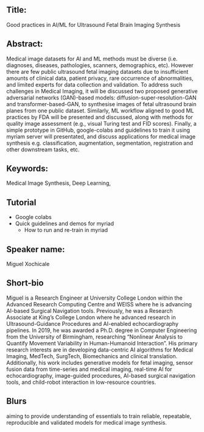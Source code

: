 
## Title:
Good practices in AI/ML for Ultrasound Fetal Brain Imaging Synthesis

## Abstract:
Medical image datasets for AI and ML methods must be diverse (i.e. diagnoses, diseases, pathologies, scanners, demographics, etc).
However there are few public ultrasound fetal imaging datasets due to insufficient amounts of clinical data, patient privacy, rare occurrence of abnormalities, and limited experts for data collection and validation.
To address such challenges in Medical Imaging, it will be discussed two proposed generative adversarial networks (GAN)-based models: diffusion-super-resolution-GAN and transformer-based-GAN, to synthesise images of fetal ultrasound brain planes from one public dataset.
Similarly, ML workflow aligned to good ML practices by FDA will be presented and discussed, along with methods for quality image assessment (e.g., visual Turing test and FID scores).
Finally, a simple prototype in GitHub, google-colabs and guidelines to train it using myriam server will presentated, and discuss applications for medical image synthesis e.g. classification, augmentation, segmentation, registration and other downstream tasks, etc.

## Keywords:
Medical Image Synthesis, Deep Learning, 

## Tutorial
* Google colabs 
* Quick guidelines and demos for myriad
	* How to run and re-train in myriad

## Speaker name:
Miguel Xochicale

## Short-bio
Miguel is a Research Engineer at University College London within the Advanced Research Computing Centre and WEISS where he is advancing AI-based Surgical Navigation tools. Previously, he was a Research Associate at King’s College London where he advanced research in Ultrasound-Guidance Procedures and AI-enabled echocardiography pipelines. In 2019, he was awarded a Ph.D. degree in Computer Engineering from the University of Birmingham, researching “Nonlinear Analysis to Quantify Movement Variability in Human-Humanoid Interaction”. His primary research interests are in developing data-centric AI algorithms for Medical Imaging, MedTech, SurgTech, Biomechanics and clinical translation. Additionally, his work includes generative models for fetal imaging, sensor fusion data from time-series and medical imaging, real-time AI for echocardiography, image-guided procedures, AI-based surgical navigation tools, and child-robot interaction in low-resource countries.


## Blurs
aiming to provide understanding of essentials to train reliable, repeatable, reproducible and validated models for medical image synthesis.
